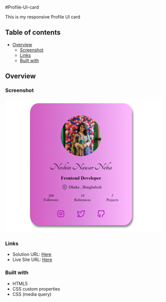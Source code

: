 #Profile-UI-card

This is my responsive Profile UI card

## Table of contents

- [Overview](#overview)
  - [Screenshot](#screenshot)
  - [Links](#links)
  - [Built with](#built-with)
  

## Overview

### Screenshot

![](screenshot.png)

### Links

- Solution URL: [Here](https://github.com/nehanawar025/Profile-UI-card)
- Live Site URL: [Here](https://helpful-kangaroo-fa0e13.netlify.app/)


### Built with

- HTML5 
- CSS custom properties
- CSS (media query)


